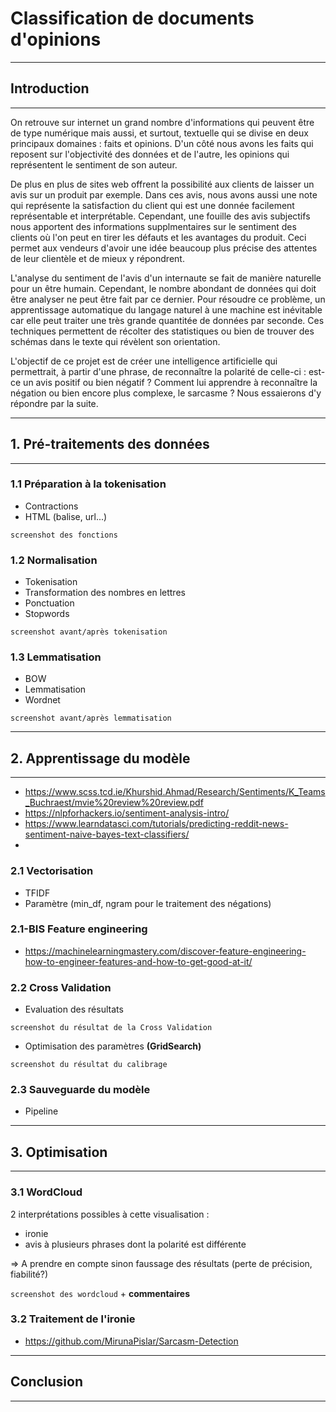 # Classification de documents d'opinions

---
## Introduction
---

On retrouve sur internet un grand nombre d'informations qui peuvent être de type numérique mais aussi, et surtout, textuelle qui se divise en deux principaux domaines : faits et opinions. D'un côté nous avons les faits qui reposent sur l'objectivité des données et de l'autre, les opinions qui représentent le sentiment de son auteur. 

De plus en plus de sites web offrent la possibilité aux clients de laisser un avis sur un produit par exemple. Dans ces avis, nous avons aussi une note qui représente la satisfaction du client qui est une donnée facilement représentable et interprétable. Cependant, une fouille des avis subjectifs nous apportent des informations supplmentaires sur le sentiment des clients où l'on peut en tirer les défauts et les avantages du produit. Ceci permet aux vendeurs d'avoir une idée beaucoup plus précise des attentes de leur clientèle et de mieux y répondrent.

L'analyse du sentiment de l'avis d'un internaute se fait de manière naturelle pour un être humain. Cependant, le nombre abondant de données qui doit être analyser ne peut être fait par ce dernier. Pour résoudre ce problème, un apprentissage automatique du langage naturel à une machine est inévitable car elle peut traiter une très grande quantitée de données par seconde. Ces techniques permettent de récolter des statistiques ou bien de trouver des schémas dans le texte qui révèlent son orientation. 

L'objectif de ce projet est de créer une intelligence artificielle qui permettrait, à partir d'une phrase, de reconnaître la polarité de celle-ci : est-ce un avis positif ou bien négatif ? Comment lui apprendre à reconnaître la négation ou bien encore plus complexe, le sarcasme ?  Nous essaierons d'y répondre par la suite.

---
## 1. Pré-traitements des données 
---
### 1.1 Préparation à la tokenisation

- Contractions
- HTML (balise, url...)

`screenshot des fonctions`

### 1.2 Normalisation

- Tokenisation
- Transformation des nombres en lettres 
- Ponctuation 
- Stopwords

`screenshot avant/après tokenisation`

### 1.3 Lemmatisation

- BOW
- Lemmatisation
- Wordnet

`screenshot avant/après lemmatisation`

---
## 2. Apprentissage du modèle
---

- https://www.scss.tcd.ie/Khurshid.Ahmad/Research/Sentiments/K_Teams_Buchraest/mvie%20review%20review.pdf
- https://nlpforhackers.io/sentiment-analysis-intro/
- https://www.learndatasci.com/tutorials/predicting-reddit-news-sentiment-naive-bayes-text-classifiers/
- 

### 2.1 Vectorisation

- TFIDF
- Paramètre (min_df, ngram pour le traitement des négations)

### 2.1-BIS Feature engineering

- https://machinelearningmastery.com/discover-feature-engineering-how-to-engineer-features-and-how-to-get-good-at-it/ 

### 2.2 Cross Validation  

- Evaluation des résultats

`screenshot du résultat de la Cross Validation`

- Optimisation des paramètres **(GridSearch)**

`screenshot du résultat du calibrage`

### 2.3 Sauveguarde du modèle 

- Pipeline

---
## 3. Optimisation 
---

### 3.1 WordCloud

2 interprétations possibles à cette visualisation : 

- ironie
- avis à plusieurs phrases dont la polarité est différente 

=> A prendre en compte sinon faussage des résultats (perte de précision, fiabilité?)
   
`screenshot des wordcloud` + **commentaires**

### 3.2 Traitement de l'ironie

- https://github.com/MirunaPislar/Sarcasm-Detection

---
## Conclusion
---